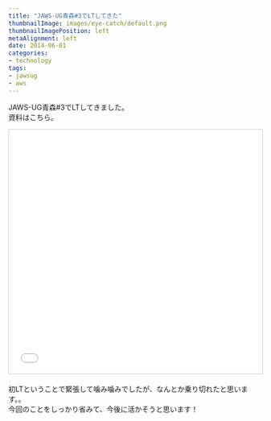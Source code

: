 ```yaml
---
title: "JAWS-UG青森#3でLTしてきた"
thumbnailImage: images/eye-catch/default.png
thumbnailImagePosition: left
metaAlignment: left
date: 2014-06-01
categories:
- technology
tags:
- jawsug
- aws
---
```


JAWS-UG青森#3でLTしてきました。  
資料はこちら。

<!--more-->

<iframe src="//www.slideshare.net/slideshow/embed_code/key/jNlbWuMrtelHRX" width="595" height="485" frameborder="0" marginwidth="0" marginheight="0" scrolling="no" style="border:1px solid #CCC; border-width:1px; margin-bottom:5px; max-width: 100%;" allowfullscreen> </iframe>

初LTということで緊張して噛み噛みでしたが、なんとか乗り切れたと思います。。  
今回のことをしっかり省みて、今後に活かそうと思います！
